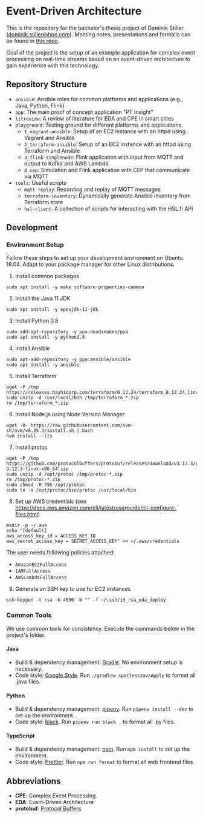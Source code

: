 # Event-Driven Architecture

This is the repository for the bachelor's thesis project of Dominik Stiller (dominik.stiller@hpe.com). Meeting notes, presentations and formalia can be found in [this repo](https://github.dxc.com/bgloss/dhbw-eda).

Goal of the project is the setup of an example application for complex event processing on real-time streams based on an event-driven architecture to gain experience with this technology.


## Repository Structure
* `ansible`: Ansible roles for common platforms and applications (e.g., Java, Python, Flink)
* `app`: The main proof of concept application "PT Insight"
* `litreview`: A review of literature for EDA and CPE in smart cities
* `playground`: Testing ground for different platforms and applications
    * `1_vagrant-ansible`: Setup of an EC2 instance with an httpd using Vagrant and Ansible
    * `2_terraform-ansible`: Setup of an EC2 instance with an httpd using Terraform and Ansible
    * `3_flink-singlenode`: Flink application with input from MQTT and output to Kafka and AWS Lambda
    * `4_cep`: Simulation and Flink application with CEP that communicate via MQTT
* `tools`: Useful scripts
    * `mqtt-replay`: Recording and replay of MQTT messages
    * `terraform-inventory`: Dynamically generate Ansible inventory from Terraform state
    * `hsl-client`: A collection of scripts for interacting with the HSL.fi API


## Development

### Environment Setup

Follow these steps to set up your development environment on Ubuntu 18.04. Adapt to your package manager for other Linux distributions.

1. Install common packages
```
sudo apt install -y make software-properties-common
```

2. Install the Java 11 JDK
```
sudo apt install -y openjdk-11-jdk
```

3. Install Python 3.8
```
sudo add-apt-repository -y ppa:deadsnakes/ppa
sudo apt install -y python3.8
```

4. Install Ansible
```
sudo apt-add-repository -y ppa:ansible/ansible
sudo apt install -y ansible
```

5. Install Terraform
```
wget -P /tmp https://releases.hashicorp.com/terraform/0.12.24/terraform_0.12.24_linux_amd64.zip
sudo unzip -d /usr/local/bin /tmp/terraform_*.zip
rm /tmp/terraform_*.zip
```

6. Install Node.js using Node Version Manager
```
wget -O- https://raw.githubusercontent.com/nvm-sh/nvm/v0.35.3/install.sh | bash
nvm install --lts
```

7. Install protoc
```
wget -P /tmp https://github.com/protocolbuffers/protobuf/releases/download/v3.12.3/protoc-3.12.3-linux-x86_64.zip
sudo unzip -d /opt/protoc /tmp/protoc-*.zip
rm /tmp/protoc-*.zip
sudo chmod -R 755 /opt/protoc
sudo ln -s /opt/protoc/bin/protoc /usr/local/bin
```

8. Set up AWS credentials (see https://docs.aws.amazon.com/cli/latest/userguide/cli-configure-files.html)
```
mkdir -p ~/.aws
echo "[default]
aws_access_key_id = ACCESS_KEY_ID
aws_secret_access_key = SECRET_ACCESS_KEY" >> ~/.aws/credentials
```

The user needs following policies attached:
* `AmazonEC2FullAccess`
* `IAMFullAccess`
* `AWSLambdaFullAccess`

9. Generate an SSH key to use for EC2 instances
```
ssh-keygen -t rsa -b 4096 -N "" -f ~/.ssh/id_rsa_eda_deploy
```

### Common Tools
We use common tools for consistency. Execute the commands below in the project's folder.

#### Java
* Build & dependency management: [Gradle](https://gradle.org/). No environment setup is necessary.
* Code style: [Google Style](https://google.github.io/styleguide/javaguide.html). Run `./gradlew spotlessJavaApply` to format all .java files.

#### Python
* Build & dependency management: [pipenv](https://pipenv-fork.readthedocs.io/en/latest/). Run `pipenv install --dev` to set up the environment.
* Code style: [black](https://black.readthedocs.io/en/stable/). Run `pipenv run black .` to format all .py files.

#### TypeScript
* Build & dependency management: [npm](https://www.npmjs.com/). Run `npm install` to set up the environment.
* Code style: [Prettier](https://prettier.io/). Run `npm run format` to format all web frontend files.


## Abbreviations
* **CPE**: Complex Event Processing.
* **EDA**: Event-Driven Architecture
* **protobuf**: [Protocol Buffers](https://developers.google.com/protocol-buffers)


